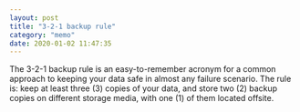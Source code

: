 ```yaml
---
layout: post
title: "3-2-1 backup rule"
category: "memo"
date: 2020-01-02 11:47:35
---
```


The 3-2-1 backup rule is an easy-to-remember acronym for a common approach to keeping your data safe in almost any failure scenario. The rule is: keep at least three (3) copies of your data, and store two (2) backup copies on different storage media, with one (1) of them located offsite.

